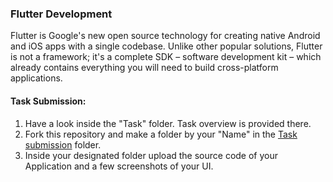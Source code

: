 ### Flutter Development
Flutter is Google's new open source technology for creating native Android and iOS apps with a single codebase. Unlike other popular solutions, Flutter is not a framework; it's a complete SDK – software development kit – which already contains everything you will need to build cross-platform applications.

#### Task Submission:
1. Have a look inside the "Task" folder. Task overview is provided there.
2. Fork this repository and make a folder by your "Name" in the [Task submission](./Task%20submission) folder.
3. Inside your designated folder upload the source code of your Application and a few screenshots of your UI.
